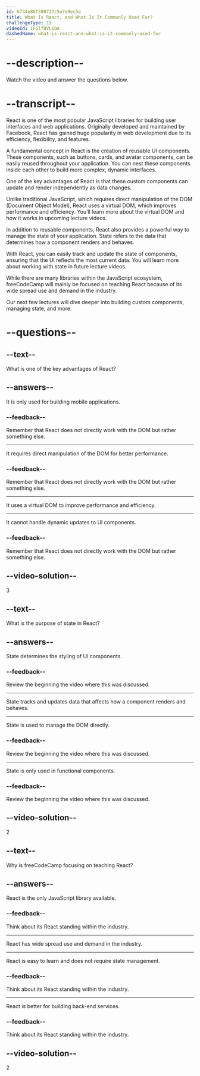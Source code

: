 ```yaml
---
id: 6734e86f590727c5e7e9ec5e
title: What Is React, and What Is It Commonly Used For?
challengeType: 19
videoId: 1FGlfBVLSOA
dashedName: what-is-react-and-what-is-it-commonly-used-for
---
```


# --description--

Watch the video and answer the questions below.

# --transcript--

React is one of the most popular JavaScript libraries for building user interfaces and web applications. Originally developed and maintained by Facebook, React has gained huge popularity in web development due to its efficiency, flexibility, and features. 

A fundamental concept in React is the creation of reusable UI components. These components, such as buttons, cards, and avatar components, can be easily reused throughout your application. You can nest these components inside each other to build more complex, dynamic interfaces.

One of the key advantages of React is that these custom components can update and render independently as data changes. 

Unlike traditional JavaScript, which requires direct manipulation of the DOM (Document Object Model), React uses a virtual DOM, which improves performance and efficiency. You’ll learn more about the virtual DOM and how it works in upcoming lecture videos.

In addition to reusable components, React also provides a powerful way to manage the state of your application. State refers to the data that determines how a component renders and behaves.

With React, you can easily track and update the state of components, ensuring that the UI reflects the most current data. You will learn more about working with state in future lecture videos.

While there are many libraries within the JavaScript ecosystem, freeCodeCamp will mainly be focused on teaching React because of its wide spread use and demand in the industry.

Our next few lectures will dive deeper into building custom components, managing state, and more.

# --questions--

## --text--

What is one of the key advantages of React?

## --answers--

It is only used for building mobile applications.

### --feedback--

Remember that React does not directly work with the DOM but rather something else.

---

It requires direct manipulation of the DOM for better performance.

### --feedback--

Remember that React does not directly work with the DOM but rather something else.

---

It uses a virtual DOM to improve performance and efficiency.

---

It cannot handle dynamic updates to UI components.

### --feedback--

Remember that React does not directly work with the DOM but rather something else.

## --video-solution--

3

## --text--

What is the purpose of state in React?

## --answers--

State determines the styling of UI components.

### --feedback--

Review the beginning the video where this was discussed. 

---

State tracks and updates data that affects how a component renders and behaves.

---

State is used to manage the DOM directly.

### --feedback--

Review the beginning the video where this was discussed. 

---

State is only used in functional components.

### --feedback--

Review the beginning the video where this was discussed. 

## --video-solution--

2

## --text--

Why is freeCodeCamp focusing on teaching React?

## --answers--

React is the only JavaScript library available.

### --feedback--

Think about its React standing within the industry. 

---

React has wide spread use and demand in the industry.

---

React is easy to learn and does not require state management.

### --feedback--

Think about its React standing within the industry. 

---

React is better for building back-end services.

### --feedback--

Think about its React standing within the industry. 

## --video-solution--

2
